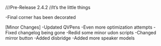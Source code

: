 ///Pre-Release 2.4.2
//It’s the little things

-Final corner has been decorated

[Minor Changes]
-Updated QVPens
-Even more optimization attempts
-Fixed changelog being gone
-Redid some minor udon scripts
-Changed mirror button
-Added disbridge
-Added more speaker models